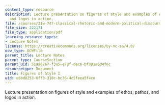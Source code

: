 ```yaml
---
content_type: resource
description: Lecture presentation on figures of style and examples of ethos, pathos,
  and logos in action.
file: /courses/21w-747-classical-rhetoric-and-modern-political-discourse-fall-2009/e6bd82536ff3310cbc364c5feea5f4ce_MIT21W_747_01F09_lec04.pdf
file_size: 222171
file_type: application/pdf
learning_resource_types:
- Lecture Notes
license: https://creativecommons.org/licenses/by-nc-sa/4.0/
ocw_type: OCWFile
parent_title: Lecture Notes
parent_type: CourseSection
parent_uid: 51a96767-f3a5-e78f-dec6-bf981a6d4f6c
resourcetype: Document
title: Figures of Style I
uid: e6bd8253-6ff3-310c-bc36-4c5feea5f4ce
---
```

Lecture presentation on figures of style and examples of ethos, pathos, and logos in action.